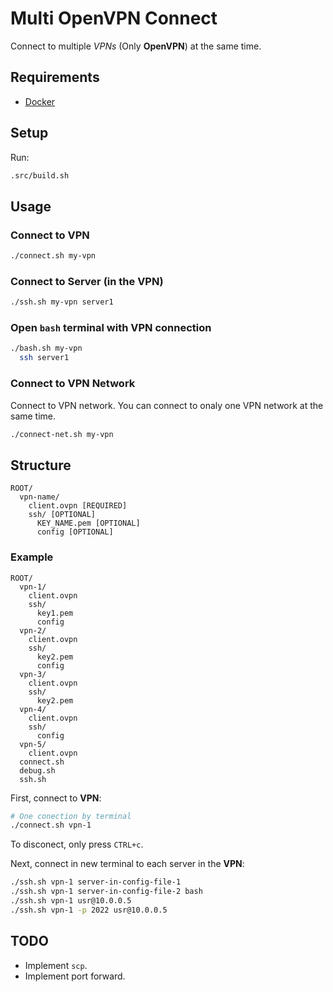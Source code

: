 # Multi OpenVPN Connect

Connect to multiple _VPNs_ (Only **OpenVPN**) at the same time.

## Requirements

* [Docker](https://docs.docker.com/engine/installation/linux/docker-ce/ubuntu/)

## Setup

Run:

```bash
.src/build.sh
```

## Usage

### Connect to VPN

```bash
./connect.sh my-vpn
```

### Connect to Server (in the VPN)

```bash
./ssh.sh my-vpn server1
```

### Open `bash` terminal with VPN connection

```bash
./bash.sh my-vpn
  ssh server1
```

### Connect to VPN Network

Connect to VPN network. You can connect to onaly one VPN network at the same time.

```bash
./connect-net.sh my-vpn
```

## Structure

```
ROOT/
  vpn-name/
    client.ovpn [REQUIRED]
    ssh/ [OPTIONAL]
      KEY_NAME.pem [OPTIONAL]
      config [OPTIONAL]
```

### Example

```
ROOT/
  vpn-1/
    client.ovpn
    ssh/
      key1.pem
      config
  vpn-2/
    client.ovpn
    ssh/
      key2.pem
      config
  vpn-3/
    client.ovpn
    ssh/
      key2.pem
  vpn-4/
    client.ovpn
    ssh/
      config
  vpn-5/
    client.ovpn
  connect.sh
  debug.sh
  ssh.sh
```

First, connect to **VPN**:

```bash
# One conection by terminal
./connect.sh vpn-1
```

To disconect, only press `CTRL+c`.

Next, connect in new terminal to each server in the **VPN**:

```bash
./ssh.sh vpn-1 server-in-config-file-1
./ssh.sh vpn-1 server-in-config-file-2 bash
./ssh.sh vpn-1 usr@10.0.0.5
./ssh.sh vpn-1 -p 2022 usr@10.0.0.5
```

## TODO

* Implement `scp`.
* Implement port forward.
